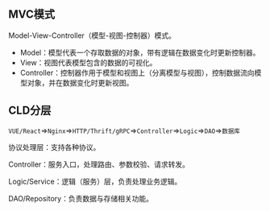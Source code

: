 ## MVC模式

Model-View-Controller（模型-视图-控制器）模式。

- Model：模型代表一个存取数据的对象，带有逻辑在数据变化时更新控制器。
- View：视图代表模型包含的数据的可视化。
- Controller：控制器作用于模型和视图上（分离模型与视图），控制数据流向模型对象，并在数据变化时更新视图。

## CLD分层

`VUE/React`=>`Nginx`=>`HTTP/Thrift/gRPC`=>`Controller`=>`Logic`=>`DAO`=>`数据库`

协议处理层：支持各种协议。

Controller：服务入口，处理路由、参数校验、请求转发。

Logic/Service：逻辑（服务）层，负责处理业务逻辑。

DAO/Repository：负责数据与存储相关功能。

